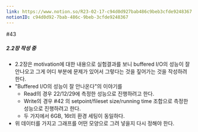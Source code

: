```yaml
---
link: https://www.notion.so/R23-02-17-c94d0d927bab486c9beb3cfde9248367
notionID: c94d0d92-7bab-486c-9beb-3cfde9248367
---
```

#43
##### 2.2장 작성 중
- 2.2장은 motivation에 대한 내용으로 실험결과를 보니 buffered I/O의 성능이 잘 안나오고 그게 어디 부분에 문제가 있어서 그렇다는 것을 짚어가는 것을 작성하려 한다.
- "Buffered I/O의 성능이 잘 안나온다"의 이야기를
	- Read의 경우 22/12/29에 측정한 성능으로 진행하려고 한다.
	- Write의 경우 #42 의 setpoint/fileset size/running time 조합으로 측정한 성능으로 진행하려고 한다.
	- 두 가지에서 6GB, 16t의 환경 세팅이 동일하다.
- 위 데이터를 가지고 그래프를 어떤 모양으로 그려 넣을지 다시 정해야 한다.